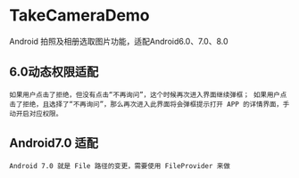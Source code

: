 # TakeCameraDemo
Android 拍照及相册选取图片功能，适配Android6.0、7.0、8.0

## 6.0动态权限适配

`如果用户点击了拒绝，但没有点击“不再询问”，这个时候再次进入界面继续弹框；
如果用户点击了拒绝，且选择了“不再询问”，那么再次进入此界面将会弹框提示打开 APP 的详情界面，手动开启对应权限。`

## Android7.0 适配

`Android 7.0 就是 File 路径的变更，需要使用 FileProvider 来做`
